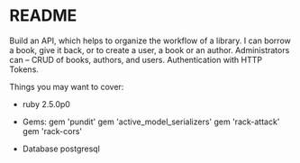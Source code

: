 # README

Build an API, which helps to organize the workflow of a library. I can borrow a book, give it back, or to create a user, a book or an author. Administrators can  – CRUD of books, authors, and users. Authentication with HTTP Tokens.

Things you may want to cover:

* ruby 2.5.0p0

* Gems:
gem 'pundit'
gem 'active_model_serializers'
gem 'rack-attack'
gem 'rack-cors'

* Database postgresql
